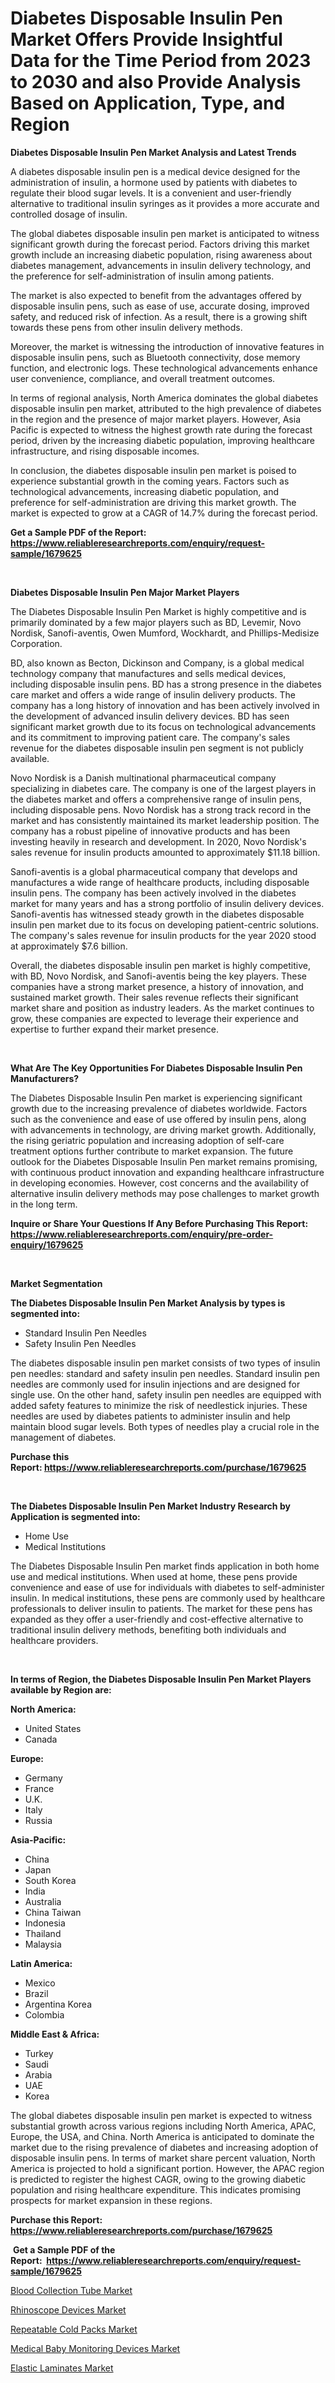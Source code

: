 <p><h1>Diabetes Disposable Insulin Pen Market Offers Provide Insightful Data for the Time Period from 2023 to 2030 and also Provide Analysis Based on Application, Type, and Region</h1></p><p><strong>Diabetes Disposable Insulin Pen Market Analysis and Latest Trends</strong></p>
<p><p>A diabetes disposable insulin pen is a medical device designed for the administration of insulin, a hormone used by patients with diabetes to regulate their blood sugar levels. It is a convenient and user-friendly alternative to traditional insulin syringes as it provides a more accurate and controlled dosage of insulin.</p><p>The global diabetes disposable insulin pen market is anticipated to witness significant growth during the forecast period. Factors driving this market growth include an increasing diabetic population, rising awareness about diabetes management, advancements in insulin delivery technology, and the preference for self-administration of insulin among patients.</p><p>The market is also expected to benefit from the advantages offered by disposable insulin pens, such as ease of use, accurate dosing, improved safety, and reduced risk of infection. As a result, there is a growing shift towards these pens from other insulin delivery methods.</p><p>Moreover, the market is witnessing the introduction of innovative features in disposable insulin pens, such as Bluetooth connectivity, dose memory function, and electronic logs. These technological advancements enhance user convenience, compliance, and overall treatment outcomes.</p><p>In terms of regional analysis, North America dominates the global diabetes disposable insulin pen market, attributed to the high prevalence of diabetes in the region and the presence of major market players. However, Asia Pacific is expected to witness the highest growth rate during the forecast period, driven by the increasing diabetic population, improving healthcare infrastructure, and rising disposable incomes.</p><p>In conclusion, the diabetes disposable insulin pen market is poised to experience substantial growth in the coming years. Factors such as technological advancements, increasing diabetic population, and preference for self-administration are driving this market growth. The market is expected to grow at a CAGR of 14.7% during the forecast period.</p></p>
<p><strong>Get a Sample PDF of the Report:&nbsp; <a href="https://www.reliableresearchreports.com/enquiry/request-sample/1679625">https://www.reliableresearchreports.com/enquiry/request-sample/1679625</a></strong></p>
<p>&nbsp;</p>
<p><strong>Diabetes Disposable Insulin Pen Major Market Players</strong></p>
<p><p>The Diabetes Disposable Insulin Pen Market is highly competitive and is primarily dominated by a few major players such as BD, Levemir, Novo Nordisk, Sanofi-aventis, Owen Mumford, Wockhardt, and Phillips-Medisize Corporation.</p><p>BD, also known as Becton, Dickinson and Company, is a global medical technology company that manufactures and sells medical devices, including disposable insulin pens. BD has a strong presence in the diabetes care market and offers a wide range of insulin delivery products. The company has a long history of innovation and has been actively involved in the development of advanced insulin delivery devices. BD has seen significant market growth due to its focus on technological advancements and its commitment to improving patient care. The company's sales revenue for the diabetes disposable insulin pen segment is not publicly available.</p><p>Novo Nordisk is a Danish multinational pharmaceutical company specializing in diabetes care. The company is one of the largest players in the diabetes market and offers a comprehensive range of insulin pens, including disposable pens. Novo Nordisk has a strong track record in the market and has consistently maintained its market leadership position. The company has a robust pipeline of innovative products and has been investing heavily in research and development. In 2020, Novo Nordisk's sales revenue for insulin products amounted to approximately $11.18 billion.</p><p>Sanofi-aventis is a global pharmaceutical company that develops and manufactures a wide range of healthcare products, including disposable insulin pens. The company has been actively involved in the diabetes market for many years and has a strong portfolio of insulin delivery devices. Sanofi-aventis has witnessed steady growth in the diabetes disposable insulin pen market due to its focus on developing patient-centric solutions. The company's sales revenue for insulin products for the year 2020 stood at approximately $7.6 billion.</p><p>Overall, the diabetes disposable insulin pen market is highly competitive, with BD, Novo Nordisk, and Sanofi-aventis being the key players. These companies have a strong market presence, a history of innovation, and sustained market growth. Their sales revenue reflects their significant market share and position as industry leaders. As the market continues to grow, these companies are expected to leverage their experience and expertise to further expand their market presence.</p></p>
<p>&nbsp;</p>
<p><strong>What Are The Key Opportunities For Diabetes Disposable Insulin Pen Manufacturers?</strong></p>
<p><p>The Diabetes Disposable Insulin Pen market is experiencing significant growth due to the increasing prevalence of diabetes worldwide. Factors such as the convenience and ease of use offered by insulin pens, along with advancements in technology, are driving market growth. Additionally, the rising geriatric population and increasing adoption of self-care treatment options further contribute to market expansion. The future outlook for the Diabetes Disposable Insulin Pen market remains promising, with continuous product innovation and expanding healthcare infrastructure in developing economies. However, cost concerns and the availability of alternative insulin delivery methods may pose challenges to market growth in the long term.</p></p>
<p><strong>Inquire or Share Your Questions If Any Before Purchasing This Report: <a href="https://www.reliableresearchreports.com/enquiry/pre-order-enquiry/1679625">https://www.reliableresearchreports.com/enquiry/pre-order-enquiry/1679625</a></strong></p>
<p>&nbsp;</p>
<p><strong>Market Segmentation</strong></p>
<p><strong>The Diabetes Disposable Insulin Pen Market Analysis by types is segmented into:</strong></p>
<p><ul><li>Standard Insulin Pen Needles</li><li>Safety Insulin Pen Needles</li></ul></p>
<p><p>The diabetes disposable insulin pen market consists of two types of insulin pen needles: standard and safety insulin pen needles. Standard insulin pen needles are commonly used for insulin injections and are designed for single use. On the other hand, safety insulin pen needles are equipped with added safety features to minimize the risk of needlestick injuries. These needles are used by diabetes patients to administer insulin and help maintain blood sugar levels. Both types of needles play a crucial role in the management of diabetes.</p></p>
<p><strong>Purchase this Report:&nbsp;<a href="https://www.reliableresearchreports.com/purchase/1679625">https://www.reliableresearchreports.com/purchase/1679625</a></strong></p>
<p>&nbsp;</p>
<p><strong>The Diabetes Disposable Insulin Pen Market Industry Research by Application is segmented into:</strong></p>
<p><ul><li>Home Use</li><li>Medical Institutions</li></ul></p>
<p><p>The Diabetes Disposable Insulin Pen market finds application in both home use and medical institutions. When used at home, these pens provide convenience and ease of use for individuals with diabetes to self-administer insulin. In medical institutions, these pens are commonly used by healthcare professionals to deliver insulin to patients. The market for these pens has expanded as they offer a user-friendly and cost-effective alternative to traditional insulin delivery methods, benefiting both individuals and healthcare providers.</p></p>
<p>&nbsp;</p>
<p><strong>In terms of Region, the Diabetes Disposable Insulin Pen Market Players available by Region are:</strong></p>
<p>
    <p> <strong> North America: </strong>
        <ul>
            <li>United States</li>
            <li>Canada</li>
        </ul>
        </p> 
    <p> <strong> Europe: </strong>
        <ul>
            <li>Germany</li>
            <li>France</li>
            <li>U.K.</li>
            <li>Italy</li>
            <li>Russia</li>
        </ul>
        </p> 
    <p> <strong> Asia-Pacific: </strong>
        <ul>
            <li>China</li>
            <li>Japan</li>
            <li>South Korea</li>
            <li>India</li>
            <li>Australia</li>
            <li>China Taiwan</li>
            <li>Indonesia</li>
            <li>Thailand</li>
            <li>Malaysia</li>
        </ul>
        </p> 
    <p> <strong> Latin America: </strong>
        <ul>
            <li>Mexico</li>
            <li>Brazil</li>
            <li>Argentina Korea</li>
            <li>Colombia</li>
        </ul>
        </p> 
    <p> <strong> Middle East & Africa: </strong>
        <ul>
            <li>Turkey</li>
            <li>Saudi</li>
            <li>Arabia</li>
            <li>UAE</li>
            <li>Korea</li>
        </ul>
    </p>
    </p>
<p><p>The global diabetes disposable insulin pen market is expected to witness substantial growth across various regions including North America, APAC, Europe, the USA, and China. North America is anticipated to dominate the market due to the rising prevalence of diabetes and increasing adoption of disposable insulin pens. In terms of market share percent valuation, North America is projected to hold a significant portion. However, the APAC region is predicted to register the highest CAGR, owing to the growing diabetic population and rising healthcare expenditure. This indicates promising prospects for market expansion in these regions.</p></p>
<p><strong>Purchase this Report: <a href="https://www.reliableresearchreports.com/purchase/1679625">https://www.reliableresearchreports.com/purchase/1679625</a></strong></p>
<p>&nbsp;<strong>Get a Sample PDF of the Report:&nbsp;&nbsp;<a href="https://www.reliableresearchreports.com/enquiry/request-sample/1679625">https://www.reliableresearchreports.com/enquiry/request-sample/1679625</a></strong></p>
<p><strong></strong></p>
<p><p><a href="https://github.com/aliciawhite5576/Market-Research-Report-List-1/blob/main/blood-collection-tube-market.md">Blood Collection Tube Market</a></p><p><a href="https://www.linkedin.com/pulse/rhinoscope-devices-market-share-amp-new-trends-analysis-report-wnucf/">Rhinoscope Devices Market</a></p><p><a href="https://www.linkedin.com/pulse/decoding-repeatable-cold-packs-market-deep-dive-latest-r7xdf/">Repeatable Cold Packs Market</a></p><p><a href="https://medium.com/@elianehilll2023/analyzing-medical-baby-monitoring-devices-market-global-industry-perspective-and-forecast-2023-to-f4163a28b39f">Medical Baby Monitoring Devices Market</a></p><p><a href="https://medium.com/@mikemonahan1944/elastic-laminates-market-insights-into-market-cagr-market-trends-and-growth-strategies-fe8a2c758991">Elastic Laminates Market</a></p></p>